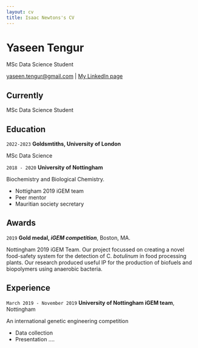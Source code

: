 ```yaml
---
layout: cv
title: Isaac Newtons's CV
---
```

# Yaseen Tengur

MSc Data Science Student

<div id="webaddress">
<a href="yaseen.tengur@gmail.com">yaseen.tengur@gmail.com</a>
| <a href="https://www.linkedin.com/in/yaseen-tengur/">My LinkedIn page</a>
</div>


## Currently

MSc Data Science Student


## Education

`2022-2023`
__Goldsmtiths, University of London__

MSc Data Science 


`2018 - 2020`
__University of Nottingham__

Biochemistry and Biological Chemistry.

  * Nottigham 2019 iGEM team
  * Peer mentor
  * Mauritian society secretary

## Awards

`2019`
__Gold medal, *iGEM competition*__, Boston, MA.

Nottingham 2019 iGEM Team. Our project focussed on creating a novel food-safety system for the detection of C. *botulinum* in food processing plants.
Our research produced useful IP for the production of biofuels and biopolymers using anaerobic bacteria.


## Experience

`March 2019 - November 2019`
__University of Nottingham iGEM team__, Nottingham

An international genetic engineering competition
  * Data collection
  * Presentation ....



<!-- ### Footer

Last updated: Aptil 2022 -->


